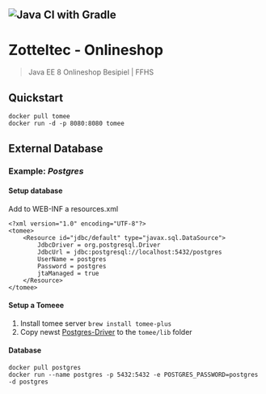 ![Java CI with Gradle](https://github.com/zotteljedi/Onlineshop/workflows/Java%20CI%20with%20Gradle/badge.svg)
---
# Zotteltec - Onlineshop 
> Java EE 8 Onlineshop Besipiel | FFHS
## Quickstart
```
docker pull tomee
docker run -d -p 8080:8080 tomee
```
## External Database
### Example: *Postgres*
#### Setup database
Add to WEB-INF a resources.xml
```
<?xml version="1.0" encoding="UTF-8"?>
<tomee>
    <Resource id="jdbc/default" type="javax.sql.DataSource">
        JdbcDriver = org.postgresql.Driver
        JdbcUrl = jdbc:postgresql://localhost:5432/postgres
        UserName = postgres
        Password = postgres
        jtaManaged = true
    </Resource>
</tomee>
```

#### Setup a Tomeee
1. Install tomee server `brew install tomee-plus`  
2. Copy newst [Postgres-Driver](https://jdbc.postgresql.org/) to the `tomee/lib` folder  

#### Database
```
docker pull postgres
docker run --name postgres -p 5432:5432 -e POSTGRES_PASSWORD=postgres -d postgres
```
